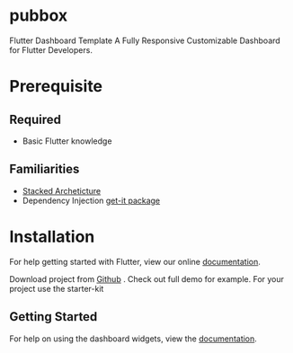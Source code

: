 # pubbox
Flutter Dashboard Template
A Fully Responsive Customizable Dashboard for Flutter Developers.

# Prerequisite
  ## Required
  - Basic Flutter knowledge
  ## Familiarities
  - [Stacked Archeticture](https://pub.dev/packages/stacked)  
  - Dependency Injection [get-it package](https://pub.dev/packages/get_it)
  
# Installation

  For help getting started with Flutter, view our online
  [documentation](http://flutter.io/).
  
  Download project from [Github](https://github.com/asas-tech/pubbox) .
  Check out full demo for example.
  For your project use the starter-kit 
  
  ## Getting Started
  For help on using the dashboard widgets, view the [documentation](https://asas-tech.github.io/pubbox-docs).
